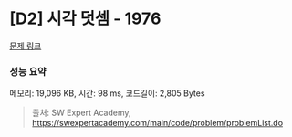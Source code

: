 # [D2] 시각 덧셈 - 1976 

[문제 링크](https://swexpertacademy.com/main/code/problem/problemDetail.do?contestProbId=AV5PttaaAZIDFAUq) 

### 성능 요약

메모리: 19,096 KB, 시간: 98 ms, 코드길이: 2,805 Bytes



> 출처: SW Expert Academy, https://swexpertacademy.com/main/code/problem/problemList.do